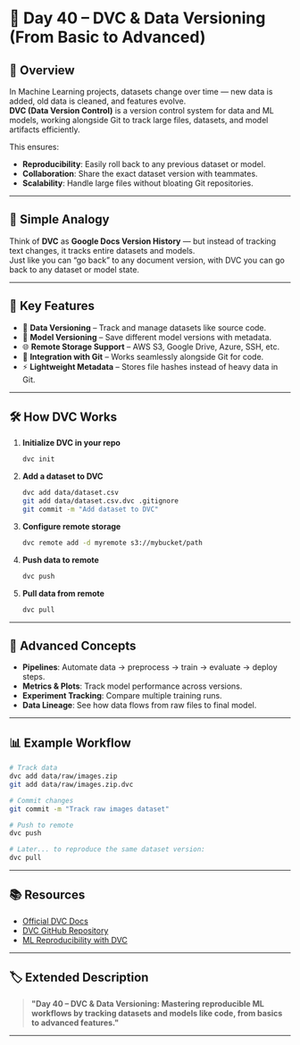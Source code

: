 # 📅 Day 40 – DVC & Data Versioning (From Basic to Advanced)

## 📌 Overview
In Machine Learning projects, datasets change over time — new data is added, old data is cleaned, and features evolve.  
**DVC (Data Version Control)** is a version control system for data and ML models, working alongside Git to track large files, datasets, and model artifacts efficiently.

This ensures:
- **Reproducibility**: Easily roll back to any previous dataset or model.
- **Collaboration**: Share the exact dataset version with teammates.
- **Scalability**: Handle large files without bloating Git repositories.

---

## 🧠 Simple Analogy
Think of **DVC** as **Google Docs Version History** — but instead of tracking text changes, it tracks entire datasets and models.  
Just like you can “go back” to any document version, with DVC you can go back to any dataset or model state.

---

## 🚀 Key Features
- 📂 **Data Versioning** – Track and manage datasets like source code.
- 🔄 **Model Versioning** – Save different model versions with metadata.
- 🌐 **Remote Storage Support** – AWS S3, Google Drive, Azure, SSH, etc.
- 🤝 **Integration with Git** – Works seamlessly alongside Git for code.
- ⚡ **Lightweight Metadata** – Stores file hashes instead of heavy data in Git.

---

## 🛠 How DVC Works
1. **Initialize DVC in your repo**
   ```bash
   dvc init
   ```
2. **Add a dataset to DVC**
   ```bash
   dvc add data/dataset.csv
   git add data/dataset.csv.dvc .gitignore
   git commit -m "Add dataset to DVC"
   ```
3. **Configure remote storage**
   ```bash
   dvc remote add -d myremote s3://mybucket/path
   ```
4. **Push data to remote**
   ```bash
   dvc push
   ```
5. **Pull data from remote**
   ```bash
   dvc pull
   ```

---

## 🧩 Advanced Concepts
- **Pipelines**: Automate data → preprocess → train → evaluate → deploy steps.
- **Metrics & Plots**: Track model performance across versions.
- **Experiment Tracking**: Compare multiple training runs.
- **Data Lineage**: See how data flows from raw files to final model.

---

## 📊 Example Workflow
```bash
# Track data
dvc add data/raw/images.zip
git add data/raw/images.zip.dvc

# Commit changes
git commit -m "Track raw images dataset"

# Push to remote
dvc push

# Later... to reproduce the same dataset version:
dvc pull
```

---

## 📚 Resources
- [Official DVC Docs](https://dvc.org/doc)
- [DVC GitHub Repository](https://github.com/iterative/dvc)
- [ML Reproducibility with DVC](https://dvc.org/doc/use-cases/versioning-data-and-model-files)

---

## 🏷 Extended Description
> **"Day 40 – DVC & Data Versioning: Mastering reproducible ML workflows by tracking datasets and models like code, from basics to advanced features."**

---
